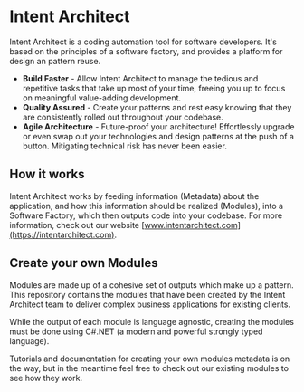 # Intent Architect

Intent Architect is a coding automation tool for software developers. It's based on the principles of a software factory, and provides a platform for design an pattern reuse.
  - **Build Faster** - Allow Intent Architect to manage the tedious and repetitive tasks that take up most of your time, freeing you up to focus on meaningful value-adding development.
  - **Quality Assured** - Create your patterns and rest easy knowing that they are consistently rolled out throughout your codebase.
  - **Agile Architecture** - Future-proof your architecture! Effortlessly upgrade or even swap out your technologies and design patterns at the push of a button. Mitigating technical risk has never been easier.

## How it works
Intent Architect works by feeding information (Metadata) about the application, and how this information should be realized (Modules), into a Software Factory, which then outputs code into your codebase. For more information, check out our website [www.intentarchitect.com](https://intentarchitect.com).

## Create your own Modules
Modules are made up of a cohesive set of outputs which make up a pattern. This repository contains the modules that have been created by the Intent Architect team to deliver complex business applications for existing clients.

While the output of each module is language agnostic, creating the modules must be done using C#.NET (a modern and powerful strongly typed language).

Tutorials and documentation for creating your own modules metadata is on the way, but in the meantime feel free to check out our existing modules to see how they work.